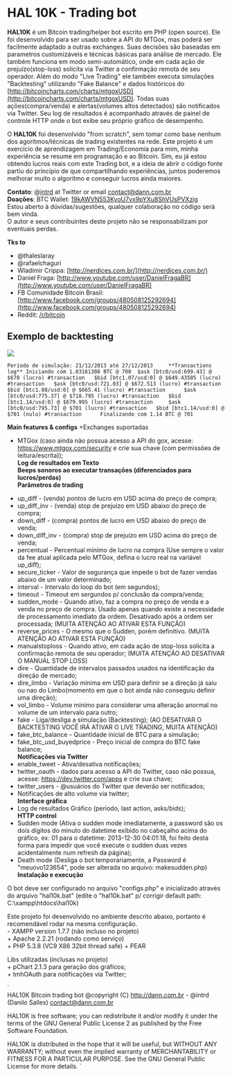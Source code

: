 # HAL 10K - Trading bot

**HAL10K** é um Bitcoin trading/helper bot escrito em PHP (open source). Ele foi desenvolvido para ser usado sobre a API do MTGox, mas poderá ser facilmente adaptado a outras exchanges. Suas decisões são baseadas em parametros customizáveis e técnicas básicas para análise de mercado. Ele também funciona em modo semi-automático, onde em cada ação de prejuízo(stop-loss) solicita via Twitter a confirmação remota de seu operador. Além do modo "Live Trading" ele também executa simulações "Backtesting" utilizando "Fake Balance" e dados históricos do [http://bitcoincharts.com/charts/mtgoxUSD](http://bitcoincharts.com/charts/mtgoxUSD). Todas suas ações(compra/venda) e alertas(volumes altos detectados) são notificados via Twitter. Seu log de resultados é acompanhado através de painel de controle HTTP onde o bot exibe seu próprio gráfico de desempenho.

O **HAL10K** foi desenvolvido "from scratch", sem tomar como base nenhum dos agorítmos/técnicas de trading existentes na rede. Este projeto é um exercício de aprendizagem em Trading/Economia para mim, minha experiência se resume em programação e ao Bitcoin. Sim, eu já estou obtendo lucros reais com este Trading bot, e a ideia de abrir o código fonte partiu do princípio de que compartilhando experiências, juntos poderemos melhorar muito o algorítmo e conseguir lucros ainda maiores.

**Contato**: @[intrd](http://twitter.com/intrd) at Twitter or email [contact@dann.com.br](mailto:contact@dann.com.br)   
**Doações**: BTC Wallet: [19kAWVN553KyoU7vx9pYXu8ShVUsPVXzig](https://blockchain.info/address/19kAWVN553KyoU7vx9pYXu8ShVUsPVXzig)   
Estou aberto à dúvidas/sugestões, qualquer colaboração no código será bem vinda.    
O autor e seus contribuintes deste projeto não se responsabilizam por eventuais perdas.     

**Tks to**
* @thaleslaray 
* @rafaelchaguri 
* Wladimir Crippa: [http://nerdices.com.br/](http://nerdices.com.br/) 
* Daniel Fraga: [http://www.youtube.com/user/DanielFragaBR](http://www.youtube.com/user/DanielFragaBR) 
* FB Comunidade Bitcoin Brasil: [http://www.facebook.com/groups/480508125292694](http://www.facebook.com/groups/480508125292694) 
* Reddit: [/r/bitcoin](http://www.reddit.com/r/bitcoin) 

## Exemplo de backtesting

![](http://dann.com.br/chart_sample.png)

`
Período de simulação: 21/12/2013 até 27/12/2013    
**Transactions log**
Iniciando com 1.03161308 BTC @ 700 
$ask [btc0/usd:699.43] @ $678 (lucro) #transaction  
$bid [btc1.07/usd:0] @ $649.43505 (lucro) #transaction  
$ask [btc0/usd:721.03] @ $672.513 (lucro) #transaction  
$bid [btc1.08/usd:0] @ $665.41 (lucro) #transaction     
$ask [btc0/usd:775.37] @ $718.795 (lucro) #transaction  
$bid [btc1.14/usd:0] @ $679.995 (lucro) #transaction    
$ask [btc0/usd:795.73] @ $701 (lucro) #transaction  
$bid [btc1.14/usd:0] @ $701 (nulo) #transaction     
Finalizando com 1.14 BTC @ 701 
`

**Main features & configs**
+Exchanges suportadas   
- MTGox (caso ainda não possua acesso a API do gox, acesse: https://www.mtgox.com/security e crie sua chave (com permissões de leitura/escrita));    
**Log de resultados em Texto**    
**Beeps sonoros ao executar transações (diferenciados para lucros/perdas)**    
**Parâmetros de trading**  
* up_diff - (venda) pontos de lucro em USD acima do preço de compra;    
* up_diff_inv - (venda) stop de prejuízo em USD abaixo do preço de compra;  
* down_diff - (compra) pontos de lucro em USD abaixo do preço de venda;     
* down_diff_inv - (compra) stop de prejuízo em USD acima do preço de venda;     
* percentual - Percentual mínimo de lucro na compra (Use sempre o valor da fee atual aplicada pelo MTGox, defina o lucro real na variável up_diff);    
* secure_ticker - Valor de segurança que impede o bot de fazer vendas abaixo de um valor determinado;   
* interval - Intervalo do loop do bot (em segundos);    
* timeout - Timeout em sergundos p/ conclusão da compra/venda;  
* sudden_mode - Quando ativo, faz a compra no preço de venda e a venda no preço de compra. Usado apenas quando existe a necessidade de processamento imediato da ordem. Desativado após a ordem ser processada; (MUITA ATENÇÃO AO ATIVAR ESTA FUNÇÃO)     
* reverse_prices - O mesmo que o Sudden, porém definitivo. (MUITA ATENÇÃO AO ATIVAR ESTA FUNÇÃO)    
* manualstoploss - Quando ativo, em cada ação de stop-loss solicita a confirmação remota de seu operador; (MUITA ATENÇÃO AO DESATIVAR O MANUAL STOP LOSS)    
* dire - Quantidade de intervalos passados usados na identificação da direção de mercado;   
* dire_limbo - Variação mínima em USD para definir se a direção já saiu ou nao do Limbo(momento em que o bot ainda não conseguiu definir uma direção);     
* vol_limbo - Volume mínimo para considerar uma alteração anormal no volume de um intervalo para outro;     
* fake - Liga/desliga a simulação (Backtesting); (AO DESATIVAR O BACKTESTING VOCÊ IRÁ ATIVAR O LIVE TRADING, MUITA ATENÇÃO)    
* fake_btc_balance - Quantidade inicial de BTC para a simulação;    
* fake_btc_usd_buyedprice - Preço inicial de compra do BTC fake balance;    
**Notificações via Twitter**  
* enable_tweet - Ativa/desativa notificações;   
* twitter_oauth - dados para acesso a API do Twitter, caso não possua, acesse: https://dev.twitter.com/apps e crie sua chave;  
* twitter_users - @usuários do Twitter que deverão ser notificados;     
* Notificações de alto volume via twitter;  
**Interface gráfica** 
* Log de resultados Gráfico (período, last action, asks/bids);  
**HTTP control**  
* Sudden mode (Ativa o sudden mode imediatamente, a password são os dois dígitos do minuto do datetime exibido no cabeçalho acima do gráfico, ex: 01 para o datetime: 2013-12-30 04:01:18, foi feito desta forma para impedir que você execute o sudden duas vezes acidentalmente num refresh da página);  
* Death mode (Desliga o bot temporariamente, a Password é "meuovo123654", pode ser alterada no arquivo: makesudden.php)     
**Instalação e execução**   

O bot deve ser configurado no arquivo "configs.php" e inicializado através do arquivo "hal10k.bat" (edite o "hal10k.bat" p/ corrigir default path: C:\xampp\htdocs\hal10k)   

Este projeto foi desenvolvido no ambiente descrito abaixo, portanto é recomendável rodar na mesma configuração.     
    - XAMPP version 1.7.7 (não incluso no projeto)  
        + Apache 2.2.21 (rodando como serviço)  
        + PHP 5.3.8 (VC9 X86 32bit thread safe) + PEAR  

Libs utilizadas (inclusas no projeto)   
    + pChart 2.1.3 para geração dos gráficos;   
    + tmhOAuth para notificações via Twitter;   

`    
HAL10K Bitcoin trading bot
@copyright (C) http://dann.com.br - @intrd (Danilo Salles) <contact@dann.com.br>

HAL10K is free software; you can redistribute it and/or
modify it under the terms of the GNU General Public License 2
as published by the Free Software Foundation.
 
HAL10K is distributed in the hope that it will be useful,
but WITHOUT ANY WARRANTY; without even the implied warranty of
MERCHANTABILITY or FITNESS FOR A PARTICULAR PURPOSE.  See the
GNU General Public License for more details.
`
